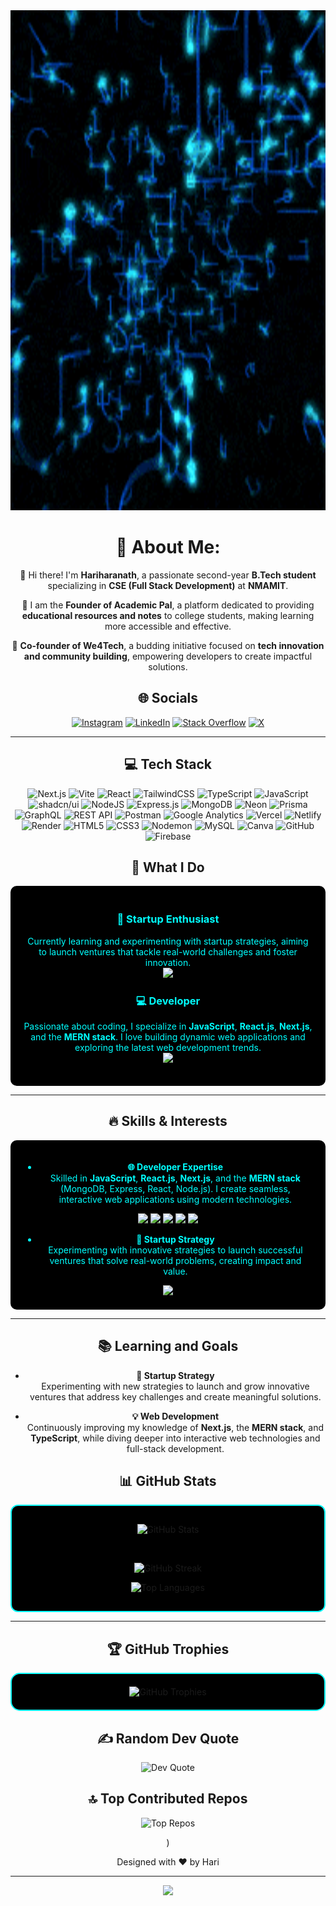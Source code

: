 <div align="center">

<img src="gig.gif" alt="Hello" style="width: 600px; height: 800px;">


# 💫 About Me:

👋 Hi there! I'm **Hariharanath**, a passionate second-year **B.Tech student** specializing in **CSE (Full Stack Development)** at **NMAMIT**.  

🚀 I am the **Founder of Academic Pal**, a platform dedicated to providing **educational resources and notes** to college students, making learning more accessible and effective.  

🤝 **Co-founder of We4Tech**, a budding initiative focused on **tech innovation and community building**, empowering developers to create impactful solutions.  


## 🌐 Socials

[![Instagram](https://img.shields.io/badge/Instagram-000000?style=for-the-badge&logo=Instagram&logoColor=00FFFF)](https://instagram.com/Hari_hara_nath77) 
[![LinkedIn](https://img.shields.io/badge/LinkedIn-000000?style=for-the-badge&logo=linkedin&logoColor=00FFFF)](https://linkedin.com/in/Harihara-nath) 
[![Stack Overflow](https://img.shields.io/badge/StackOverflow-000000?style=for-the-badge&logo=stack-overflow&logoColor=00FFFF)](https://stackoverflow.com/users/HARIHARANATH) 
[![X](https://img.shields.io/badge/X-000000?style=for-the-badge&logo=X&logoColor=00FFFF)](https://x.com/@Hariharana70309) 

---

## 💻 Tech Stack

![Next.js](https://img.shields.io/badge/Next.js-000000?style=for-the-badge&logo=nextdotjs&logoColor=00FFFF)
![Vite](https://img.shields.io/badge/Vite-000000?style=for-the-badge&logo=vite&logoColor=00FFFF)
![React](https://img.shields.io/badge/React-000000?style=for-the-badge&logo=react&logoColor=00FFFF)
![TailwindCSS](https://img.shields.io/badge/TailwindCSS-000000?style=for-the-badge&logo=tailwind-css&logoColor=00FFFF)
![TypeScript](https://img.shields.io/badge/TypeScript-000000?style=for-the-badge&logo=typescript&logoColor=00FFFF)
![JavaScript](https://img.shields.io/badge/JavaScript-000000?style=for-the-badge&logo=javascript&logoColor=00FFFF)
![shadcn/ui](https://img.shields.io/badge/shadcn/ui-000000?style=for-the-badge&logo=radixui&logoColor=00FFFF)
![NodeJS](https://img.shields.io/badge/Node.js-000000?style=for-the-badge&logo=nodedotjs&logoColor=00FFFF)
![Express.js](https://img.shields.io/badge/Express.js-000000?style=for-the-badge&logo=express&logoColor=00FFFF)
![MongoDB](https://img.shields.io/badge/MongoDB-000000?style=for-the-badge&logo=mongodb&logoColor=00FFFF)
![Neon](https://img.shields.io/badge/NeonDB-000000?style=for-the-badge&logo=neon&logoColor=00FFFF)
![Prisma](https://img.shields.io/badge/Prisma-000000?style=for-the-badge&logo=prisma&logoColor=00FFFF)
![GraphQL](https://img.shields.io/badge/GraphQL-000000?style=for-the-badge&logo=graphql&logoColor=00FFFF)
![REST API](https://img.shields.io/badge/REST%20API-000000?style=for-the-badge&logo=fastapi&logoColor=00FFFF)
![Postman](https://img.shields.io/badge/Postman-000000?style=for-the-badge&logo=postman&logoColor=00FFFF)
![Google Analytics](https://img.shields.io/badge/Google%20Analytics-000000?style=for-the-badge&logo=googleanalytics&logoColor=00FFFF)
![Vercel](https://img.shields.io/badge/Vercel-000000?style=for-the-badge&logo=vercel&logoColor=00FFFF)
![Netlify](https://img.shields.io/badge/Netlify-000000?style=for-the-badge&logo=netlify&logoColor=00FFFF)
![Render](https://img.shields.io/badge/Render-000000?style=for-the-badge&logo=render&logoColor=00FFFF)
![HTML5](https://img.shields.io/badge/HTML5-000000?style=for-the-badge&logo=html5&logoColor=00FFFF)
![CSS3](https://img.shields.io/badge/CSS3-000000?style=for-the-badge&logo=css3&logoColor=00FFFF)
![Nodemon](https://img.shields.io/badge/Nodemon-000000?style=for-the-badge&logo=nodemon&logoColor=00FFFF)
![MySQL](https://img.shields.io/badge/MySQL-000000?style=for-the-badge&logo=mysql&logoColor=00FFFF)
![Canva](https://img.shields.io/badge/Canva-000000?style=for-the-badge&logo=Canva&logoColor=00FFFF)
![GitHub](https://img.shields.io/badge/GitHub-000000?style=for-the-badge&logo=github&logoColor=00FFFF)
![Firebase](https://img.shields.io/badge/Firebase-000000?style=for-the-badge&logo=firebase&logoColor=00FFFF)



## 🚀 What I Do

<div style="background-color:#000000; padding:20px; border-radius:10px; color:#00FFFF">

### 🌱 Startup Enthusiast  
Currently learning and experimenting with startup strategies, aiming to launch ventures that tackle real-world challenges and foster innovation.  
<img src="https://img.shields.io/badge/Startup%20Enthusiast-00FFFF?style=for-the-badge&logo=rocket&logoColor=black"/>

### 💻 Developer  
Passionate about coding, I specialize in **JavaScript**, **React.js**, **Next.js**, and the **MERN stack**. I love building dynamic web applications and exploring the latest web development trends.  
<img src="https://img.shields.io/badge/Developer-00FFFF?style=for-the-badge&logo=developer-mode&logoColor=black"/>

</div>

---

## 🔥 **Skills & Interests**

<div style="background-color:#000000; padding:20px; border-radius:10px; color:#00FFFF">

- **🌐 Developer Expertise**  
Skilled in **JavaScript**, **React.js**, **Next.js**, and the **MERN stack** (MongoDB, Express, React, Node.js). I create seamless, interactive web applications using modern technologies.  

<img src="https://img.shields.io/badge/JavaScript-000000?style=for-the-badge&logo=javascript&logoColor=00FFFF"/>
<img src="https://img.shields.io/badge/TypeScript-000000?style=for-the-badge&logo=typescript&logoColor=00FFFF"/>
<img src="https://img.shields.io/badge/React-000000?style=for-the-badge&logo=react&logoColor=00FFFF"/>
<img src="https://img.shields.io/badge/Next.js-000000?style=for-the-badge&logo=nextdotjs&logoColor=00FFFF"/>
<img src="https://img.shields.io/badge/MERN%20Stack-000000?style=for-the-badge&logo=code&logoColor=00FFFF"/>

- **🚀 Startup Strategy**  
Experimenting with innovative strategies to launch successful ventures that solve real-world problems, creating impact and value.  

<img src="https://img.shields.io/badge/Startup%20Strategy-000000?style=for-the-badge&logo=launchpad&logoColor=00FFFF"/>

</div>


---

## 📚 **Learning and Goals**

- **🚀 Startup Strategy**  
  Experimenting with new strategies to launch and grow innovative ventures that address key challenges and create meaningful solutions.
  
- **💡 Web Development**  
  Continuously improving my knowledge of **Next.js**, the **MERN stack**, and **TypeScript**, while diving deeper into interactive web technologies and full-stack development.

## 📊 GitHub Stats

<div align="center" style="background-color:#000000; padding: 15px; border: 2px solid #00FFFF; border-radius: 12px;">

  
![GitHub Stats](https://github-readme-stats.vercel.app/api?username=Hari-hara7&theme=dark&hide_border=false&include_all_commits=true&count_private=true&bg_color=000000&title_color=00FFFF&text_color=FFFFFF)

<br/>

![GitHub Streak](https://github-readme-streak-stats.herokuapp.com/?user=Hari-hara7&theme=dark&hide_border=false&background=000000&ring=00FFFF&fire=00FFFF&currStreakLabel=00FFFF)

![Top Languages](https://github-readme-stats.vercel.app/api/top-langs/?username=Hari-hara7&layout=compact&hide_border=false&include_all_commits=true&count_private=true&langs_count=6&bg_color=000000&title_color=00FFFF&text_color=FFFFFF)

</div>

---
## 🏆 GitHub Trophies

<div align="center" style="background-color:#000000; padding:20px; border: 2px solid #00FFFF; border-radius:15px;">

<img src="https://github-profile-trophy.vercel.app/?username=Hari-hara7&theme=radical&no-frame=false&no-bg=false&margin-w=4" alt="GitHub Trophies"/>

</div>



## ✍️ Random Dev Quote

![Dev Quote](https://quotes-github-readme.vercel.app/api?type=horizontal&theme=dark&bg_color=000000&text_color=00FFFF)


## 🔝 Top Contributed Repos

![Top Repos](https://github-contributor-stats.vercel.app/api?username=Hari-hara7&limit=5&theme=dark&combine_all_yearly_contributions=true&bg_color=000000&text_color=00FFFF)



)




<p align="center">Designed with ❤️ by Hari</p>

---
[![](https://visitcount.itsvg.in/api?id=Hari-hara7&icon=0&color=0)](https://visitcount.itsvg.in)

</div>
